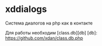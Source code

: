 xddialogs
=========

Система диалогов на php как в контакте

Для работы необходим [class.db][db]
[db]: https://github.com/xdan/class.db.php
